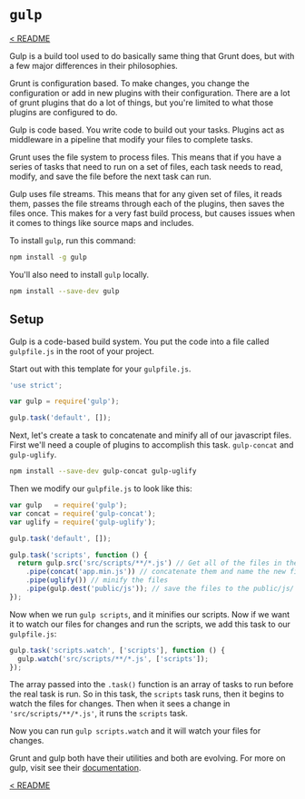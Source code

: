 # `gulp`

[< README](README.md)

Gulp is a build tool used to do basically same thing that Grunt does, but with
a few major differences in their philosophies.

Grunt is configuration based. To make changes, you change the configuration or
add in new plugins with their configuration. There are a lot of grunt plugins
that do a lot of things, but you're limited to what those plugins are configured
to do.

Gulp is code based. You write code to build out your tasks. Plugins act as
middleware in a pipeline that modify your files to complete tasks.

Grunt uses the file system to process files. This means that if you have a
series of tasks that need to run on a set of files, each task needs to read,
modify, and save the file before the next task can run.

Gulp uses file streams. This means that for any given set of files, it reads
them, passes the file streams through each of the plugins, then saves the files
once. This makes for a very fast build process, but causes issues when it comes
to things like source maps and includes.

To install `gulp`, run this command:

```bash
npm install -g gulp
```

You'll also need to install `gulp` locally.

```bash
npm install --save-dev gulp
```

## Setup

Gulp is a code-based build system. You put the code into a file called
`gulpfile.js` in the root of your project.

Start out with this template for your `gulpfile.js`.

```javascript
'use strict';

var gulp = require('gulp');

gulp.task('default', []);
```

Next, let's create a task to concatenate and minify all of our javascript files.
First we'll need a couple of plugins to accomplish this task. `gulp-concat` and
`gulp-uglify`.

```bash
npm install --save-dev gulp-concat gulp-uglify
```

Then we modify our `gulpfile.js` to look like this:

```javascript
var gulp   = require('gulp');
var concat = require('gulp-concat');
var uglify = require('gulp-uglify');

gulp.task('default', []);

gulp.task('scripts', function () {
  return gulp.src('src/scripts/**/*.js') // Get all of the files in the src/scripts/ directory
    .pipe(concat('app.min.js')) // concatenate them and name the new file app.min.js
    .pipe(uglify()) // minify the files
    .pipe(gulp.dest('public/js')); // save the files to the public/js/ directory
});
```

Now when we run `gulp scripts`, and it minifies our scripts. Now if we want it
to watch our files for changes and run the scripts, we add this task to our
`gulpfile.js`:

```javascript
gulp.task('scripts.watch', ['scripts'], function () {
  gulp.watch('src/scripts/**/*.js', ['scripts']);
});
```

The array passed into the `.task()` function is an array of tasks to run before
the real task is run. So in this task, the `scripts` task runs, then it begins
to watch the files for changes. Then when it sees a change in
`'src/scripts/**/*.js'`, it runs the `scripts` task.

Now you can run `gulp scripts.watch` and it will watch your files for changes.

Grunt and gulp both have their utilities and both are evolving. For more on
gulp, visit see their [documentation](https://github.com/gulpjs/gulp/blob/master/docs/README.md).

[< README](README.md)
